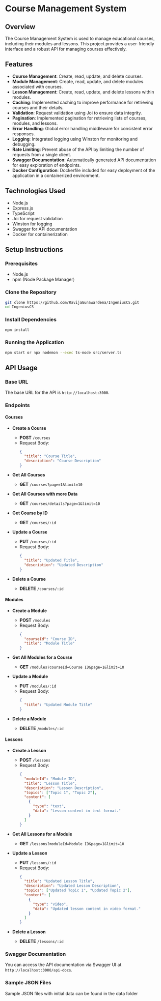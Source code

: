 # Course Management System

## Overview

The Course Management System is used to manage educational courses, including their modules and lessons. This project provides a user-friendly interface and a robust API for managing courses effectively.

## Features

- **Course Management**: Create, read, update, and delete courses.
- **Module Management**: Create, read, update, and delete modules associated with courses.
- **Lesson Management**: Create, read, update, and delete lessons within modules.
- **Caching**: Implemented caching to improve performance for retrieving courses and their details.
- **Validation**: Request validation using Joi to ensure data integrity.
- **Pagination**: Implemented pagination for retrieving lists of courses, modules, and lessons.
- **Error Handling**: Global error handling middleware for consistent error responses.
- **Logging**: Integrated logging using Winston for monitoring and debugging.
- **Rate Limiting**: Prevent abuse of the API by limiting the number of requests from a single client.
- **Swagger Documentation**: Automatically generated API documentation for easy exploration of endpoints.
- **Docker Configuration**: Dockerfile included for easy deployment of the application in a containerized environment.


## Technologies Used

- Node.js
- Express.js
- TypeScript
- Joi for request validation
- Winston for logging
- Swagger for API documentation
- Docker for containerization

## Setup Instructions

### Prerequisites

- Node.js
- npm (Node Package Manager)

### Clone the Repository

```bash
git clone https://github.com/RavijaGunawardena/IngeniusCS.git
cd IngeniusCS
```

### Install Dependencies

```bash
npm install
```

### Running the Application

```bash
npm start or npx nodemon --exec ts-node src/server.ts
```

## API Usage

### Base URL

The base URL for the API is `http://localhost:3000`.

### Endpoints

#### Courses

- **Create a Course**
  - **POST** `/courses`
  - Request Body:
    ```json
    {
      "title": "Course Title",
      "description": "Course Description"
    }
    ```

- **Get All Courses**
  - **GET** `/courses?page=1&limit=10`

- **Get All Courses with more Data**
  - **GET** `/courses/details?page=1&limit=10`

- **Get Course by ID**
  - **GET** `/courses/:id`

- **Update a Course**
  - **PUT** `/courses/:id`
  - Request Body:
    ```json
    {
      "title": "Updated Title",
      "description": "Updated Description"
    }
    ```

- **Delete a Course**
  - **DELETE** `/courses/:id`

#### Modules

- **Create a Module**
  - **POST** `/modules`
  - Request Body:
    ```json
    {
      "courseId": "Course ID",
      "title": "Module Title"
    }
    ```

- **Get All Modules for a Course**
  - **GET** `/modules?courseId=Course ID&page=1&limit=10`

- **Update a Module**
  - **PUT** `/modules/:id`
  - Request Body:
    ```json
    {
      "title": "Updated Module Title"
    }
    ```

- **Delete a Module**
  - **DELETE** `/modules/:id`

#### Lessons

- **Create a Lesson**
  - **POST** `/lessons`
  - Request Body:
    ```json
    {
      "moduleId": "Module ID",
      "title": "Lesson Title",
      "description": "Lesson Description",
      "topics": ["Topic 1", "Topic 2"],
      "content": [
        {
          "type": "text",
          "data": "Lesson content in text format."
        }
      ]
    }
    ```

- **Get All Lessons for a Module**
  - **GET** `/lessons?moduleId=Module ID&page=1&limit=10`

- **Update a Lesson**
  - **PUT** `/lessons/:id`
  - Request Body:
    ```json
    {
      "title": "Updated Lesson Title",
      "description": "Updated Lesson Description",
      "topics": ["Updated Topic 1", "Updated Topic 2"],
      "content": [
        {
          "type": "video",
          "data": "Updated lesson content in video format."
        }
      ]
    }
    ```

- **Delete a Lesson**
  - **DELETE** `/lessons/:id`

### Swagger Documentation

You can access the API documentation via Swagger UI at `http://localhost:3000/api-docs`.

### Sample JSON Files

Sample JSON files with initial data can be found in the data folder

